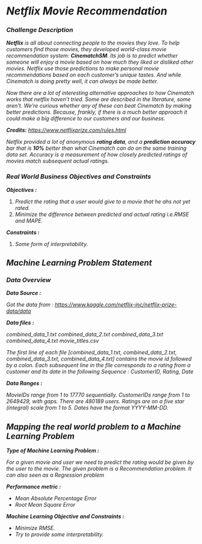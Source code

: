 # ***Netflix Movie Recommendation***

### ***Challenge Description***

*__Netflix__ is all about connecting people to the movies they love. To help customers find those movies, they developed world-class movie recommendation system: __CinematchSM__. Its job is to predict whether someone will enjoy a movie based on how much they liked or disliked other movies. Netflix use those predictions to make personal movie recommendations based on each customer’s unique tastes. And while Cinematch is doing pretty well, it can always be made better.*

*Now there are a lot of interesting alternative approaches to how Cinematch works that netflix haven’t tried. Some are described in the literature, some aren’t. We’re curious whether any of these can beat Cinematch by making better predictions. Because, frankly, if there is a much better approach it could make a big difference to our customers and our business.*

*__Credits:__ https://www.netflixprize.com/rules.html*

*Netflix provided a lot of anonymous __rating data__, and a __prediction accuracy__ bar that is __10%__ better than what Cinematch can do on the same training data set. Accuracy is a measurement of how closely predicted ratings of movies match subsequent actual ratings.*

### ***Real World Business Objectives and Constraints***

***Objectives :***



1.   *Predict the rating that a user would give to a movie that he ahs not yet rated.*
2.   *Minimize the difference between predicted and actual rating i.e.RMSE and MAPE.*

***Constraints :***

1.   *Some form of interpretability.*

## ***Machine Learning Problem Statement***

### ***Data Overview***

*__Data Source :__*

*Got the data from : https://www.kaggle.com/netflix-inc/netflix-prize-data/data*

*__Data files :__*

*combined_data_1.txt*
*combined_data_2.txt*
*combined_data_3.txt*
*combined_data_4.txt*
*movie_titles.csv*
  
*The first line of each file [combined_data_1.txt, combined_data_2.txt, combined_data_3.txt, combined_data_4.txt] contains the movie id followed by a colon. Each subsequent line in the file corresponds to a rating from a customer and its date in the following Sequence : CustomerID, Rating, Date*

*__Data Ranges :__*

*MovieIDs range from 1 to 17770 sequentially.*
*CustomerIDs range from 1 to 2649429, with gaps. There are 480189 users.*
*Ratings are on a five star (integral) scale from 1 to 5.*
*Dates have the format YYYY-MM-DD.*

## ***Mapping the real world problem to a Machine Learning Problem***

*__Type of Machine Learning Problem :__*

*For a given movie and user we need to predict the rating would be given by the user to the movie. The given problem is a Recommendation problem. It can also seen as a Regression problem*

*__Performance metric :__*

*   *Mean Absolute Percentage Error*
*   *Root Mean Square Error*

*__Machine Learning Objective and Constraints :__*

*   *Minimize RMSE.*
*   *Try to provide some interpretability.*
